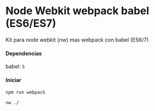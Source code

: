 # Node Webkit webpack babel (ES6/ES7)
Kit para node webkit (nw) mas webpack con babel (ES6/7)


#### Dependencias

babel: `5`

#### Iniciar

`npm run webpack`

`nw ./`
